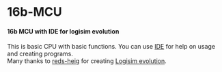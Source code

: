 # 16b-MCU
#### 16b MCU with IDE for logisim evolution
This is basic CPU with basic functions. You can use [IDE](https://github.com/nicx321/SpecBitIDE) for help on usage and creating programs.<br/>
Many thanks to [reds-heig](https://github.com/reds-heig) for creating [Logisim evolution](https://github.com/reds-heig/logisim-evolution).

